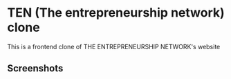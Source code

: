 # TEN (The entrepreneurship network) clone

This is a frontend clone of THE ENTREPRENEURSHIP NETWORK's website


## Screenshots



